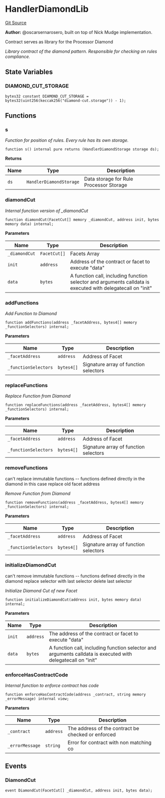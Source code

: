 # HandlerDiamondLib
[Git Source](https://github.com/thrackle-io/tron/blob/5d067d497731c6b73733c2217dfac1db063f1640/src/client/token/handler/diamond/HandlerDiamondLib.sol)

**Author:**
@oscarsernarosero, built on top of Nick Mudge implementation.

Contract serves as library for the Processor Diamond

*Library contract of the diamond pattern. Responsible for checking
on rules compliance.*


## State Variables
### DIAMOND_CUT_STORAGE

```solidity
bytes32 constant DIAMOND_CUT_STORAGE = bytes32(uint256(keccak256("diamond-cut.storage")) - 1);
```


## Functions
### s

*Function for position of rules. Every rule has its own storage.*


```solidity
function s() internal pure returns (HandlerDiamondStorage storage ds);
```
**Returns**

|Name|Type|Description|
|----|----|-----------|
|`ds`|`HandlerDiamondStorage`|Data storage for Rule Processor Storage|


### diamondCut

*Internal function version of _diamondCut*


```solidity
function diamondCut(FacetCut[] memory _diamondCut, address init, bytes memory data) internal;
```
**Parameters**

|Name|Type|Description|
|----|----|-----------|
|`_diamondCut`|`FacetCut[]`|Facets Array|
|`init`|`address`|Address of the contract or facet to execute "data"|
|`data`|`bytes`|A function call, including function selector and arguments calldata is executed with delegatecall on "init"|


### addFunctions

*Add Function to Diamond*


```solidity
function addFunctions(address _facetAddress, bytes4[] memory _functionSelectors) internal;
```
**Parameters**

|Name|Type|Description|
|----|----|-----------|
|`_facetAddress`|`address`|Address of Facet|
|`_functionSelectors`|`bytes4[]`|Signature array of function selectors|


### replaceFunctions

*Replace Function from Diamond*


```solidity
function replaceFunctions(address _facetAddress, bytes4[] memory _functionSelectors) internal;
```
**Parameters**

|Name|Type|Description|
|----|----|-----------|
|`_facetAddress`|`address`|Address of Facet|
|`_functionSelectors`|`bytes4[]`|Signature array of function selectors|


### removeFunctions

can't replace immutable functions -- functions defined directly in the diamond in this case
replace old facet address

*Remove Function from Diamond*


```solidity
function removeFunctions(address _facetAddress, bytes4[] memory _functionSelectors) internal;
```
**Parameters**

|Name|Type|Description|
|----|----|-----------|
|`_facetAddress`|`address`|Address of Facet|
|`_functionSelectors`|`bytes4[]`|Signature array of function selectors|


### initializeDiamondCut

can't remove immutable functions -- functions defined directly in the diamond
replace selector with last selector
delete last selector

*Initialize Diamond Cut of new Facet*


```solidity
function initializeDiamondCut(address init, bytes memory data) internal;
```
**Parameters**

|Name|Type|Description|
|----|----|-----------|
|`init`|`address`|The address of the contract or facet to execute "data"|
|`data`|`bytes`|A function call, including function selector and arguments calldata is executed with delegatecall on "init"|


### enforceHasContractCode

*Internal function to enforce contract has code*


```solidity
function enforceHasContractCode(address _contract, string memory _errorMessage) internal view;
```
**Parameters**

|Name|Type|Description|
|----|----|-----------|
|`_contract`|`address`|The address of the contract be checked or enforced|
|`_errorMessage`|`string`|Error for contract with non matching co|


## Events
### DiamondCut

```solidity
event DiamondCut(FacetCut[] _diamondCut, address init, bytes data);
```

